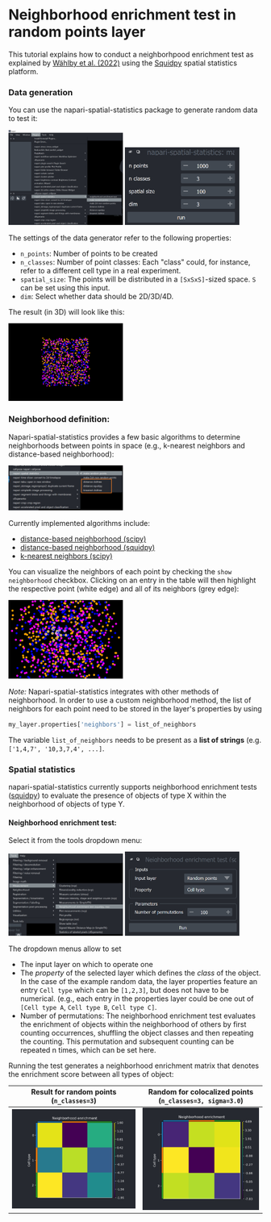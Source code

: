 # Neighborhood enrichment test in random points layer

This tutorial explains how to conduct a neighborhpood enrichment test as explained by [Wählby et al. (2022)](https://www.frontiersin.org/articles/10.3389/fphys.2022) using the [Squidpy](https://squidpy.readthedocs.io/en/stable/index.html) spatial statistics platform.

### Data generation

You  can use the napari-spatial-statistics package to generate random data to test it:

<img src="./imgs/nhe_points/1_generate_data.png" width=45% height=45%> <img src="./imgs/nhe_points/1_generate_data_1.PNG" width=45% height=45%>

The settings of the data generator refer to the following properties:
- `n_points`: Number of points to be created
- `n_classes`: Number of point classes: Each "class" could, for instance, refer to a different cell type in a real experiment.
- `spatial_size`: The points will be distributed in a `[SxSxS]`-sized space. `S` can be set using this input.
- `dim`: Select whether data should be 2D/3D/4D.

The result (in 3D) will look like this:

<img src="./imgs/nhe_points/1_generate_data_2.png" width=45% height=45%>

### Neighborhood definition:
Napari-spatial-statistics provides a few basic algorithms to determine neighborhoods between points in space (e.g., k-nearest neighbors and distance-based neighborhood):

<img src="./imgs/nhe_points/2_neighborhood.png" width=45% height=45%>

Currently implemented algorithms include:
* [distance-based neighborhood (scipy)](https://docs.scipy.org/doc/scipy/reference/generated/scipy.spatial.cKDTree.query_ball_point.html#scipy.spatial.cKDTree.query_ball_point)
* [distance-based neighborhood (squidpy)](https://squidpy.readthedocs.io/en/latest/auto_examples/graph/compute_spatial_neighbors.html)
* [k-nearest neighbors (scipy)](https://docs.scipy.org/doc/scipy/reference/generated/scipy.spatial.cKDTree.query.html#scipy.spatial.cKDTree.query)

You can visualize the neighbors of each point by checking the `show neighborhood` checkbox. Clicking on an entry in the table will then highlight the respective point (white edge) and all of its neighbors (grey edge):

<img src="./imgs/nhe_points/2_neighborhood_1.png" width=45% height=45%>

*Note:* Napari-spatial-statistics integrates with other methods of neighborhood. In order to use a custom neighborhood method, the list of neighbors for each point need to be stored in the layer's properties by using

```Python
my_layer.properties['neighbors'] = list_of_neighbors
```

The variable `list_of_neighbors` needs to be present as a **list of strings** (e.g. `['1,4,7', '10,3,7,4', ...]`.

### Spatial statistics

napari-spatial-statistics currently supports neighborhood enrichment tests ([squidpy](https://squidpy.readthedocs.io/en/latest/api/squidpy.gr.nhood_enrichment.html)) to evaluate the presence of objects of type X within the neighborhood of objects of type Y.

#### Neighborhood enrichment test:

Select it from the tools dropdown menu:

<img src="./imgs/nhe_points/3_nhe_test.png" width=45% height=45%> <img src="./imgs/nhe_points/3_nhe_test_1.png" width=45% height=45%>

The dropdown menus allow to set 
* The input layer on which to operate one
* The *property* of the selected layer which defines the *class* of the object. In the case of the example random data, the layer properties feature an entry `Cell type` which can be `[1,2,3]`, but does not have to be numerical. (e.g., each entry in the properties layer could be one out of `[Cell type A`, `Cell type B`, `Cell type C]`.
* Number of permutations: The neighborhood enrichment test evaluates the enrichment of objects within the neighborhood of others by first counting occurrences, shuffling the object classes and then repeating the counting. This permutation and subsequent counting can be repeated n times, which can be set here.

Running the test generates a neighborhood enrichment matrix that denotes the enrichment score between all types of object:

|Result for random points (`n_classes=3`)| Random for colocalized points (`n_classes=3, sigma=3.0`)|
|--|--|
|<img src="./imgs/nhe_points/3_nhe_test_2.png" width=100% height=100%>|<img src="./imgs/nhe_points/3_nhe_test_3.png" width=100% height=100%>|
